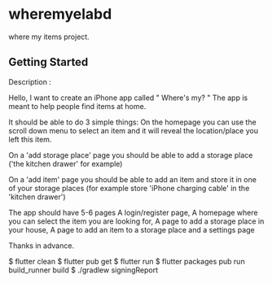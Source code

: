 # wheremyelabd

where my items project.

## Getting Started
Description :

Hello, I want to create an iPhone app called " Where's my? "
The app is meant to help people find items at home.

It should be able to do 3 simple things:
On the homepage you can use the scroll down menu to select an item and it will reveal the location/place you left this item.

On a 'add storage place' page you should be able to add a storage place ('the kitchen drawer' for example)

On a 'add item' page you should be able to add an item and store it in one of your storage places (for example store 'iPhone charging cable' in the 'kitchen drawer')

The app should have 5-6 pages A login/register page, A homepage where you can select the item you are looking for, A page to add a storage place in your house,
A page to add an item to a storage place and a settings page

Thanks in advance.



$ flutter clean
$ flutter pub get
$ flutter run
$ flutter packages pub run build_runner build
$ ./gradlew signingReport
